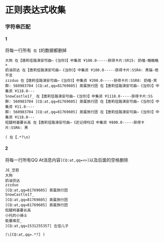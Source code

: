 # 正则表达式收集





### 字符串匹配

#### 1

将每一行所有` 在【`的数据都删掉

```
大狗 在【唐莉佳路演安可曲—《当你》】中集资 ¥100.0-----获得卡片:SR15: 奶喵-略略略 ×
奶油芬达 在【唐莉佳路演安可曲—《当你》】中集资 ¥100.0-----获得卡片:SSR4: 黑猫-绝不言
zzzduo 在【唐莉佳路演安可曲—《当你》】中集资 ¥200.0-----获得卡片:SSR8: 奶喵-笑
群: 560983704 [CQ:at,qq=81769605] 蒸蛋旅行团 在【唐莉佳路演安可曲—《当你》】中集资 ¥118.0---
SnowCastle17_ 在【唐莉佳路演安可曲—《当你》】中集资 ¥1118.0-----获得卡片:SS
群: 560983704 [CQ:at,qq=81769605] 蒸蛋旅行团 在【唐莉佳路演安可曲—《当你》】中集资 ¥11.8----
群: 560983704 [CQ:at,qq=81769605] 蒸蛋旅行团 在【唐莉佳路演安可曲—《当你》】中集资 ¥118.0---
短腿柯基要长高 在【唐莉佳路演安可曲—《还记得吗》】中集资 ¥800.0-----获得卡片:SSR6: 黑
```



```
( 在【.*?\n)
```





#### 2

将每一行所有QQ At消息内容`[CQ:at,qq=<>]`以及后面的空格删除

```
JE_空若
大狗
奶油芬达
zzzduo
[CQ:at,qq=81769605] 蒸蛋旅行团
SnowCastle17_
[CQ:at,qq=81769605] 蒸蛋旅行团
[CQ:at,qq=81769605] 蒸蛋旅行团
短腿柯基要长高
小托的小骑士
能量维尼_
[CQ:at,qq=1531255357] 左佳儿子
```



```
(\[CQ:at,qq=.*?] )
```

